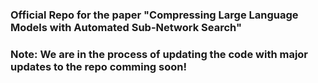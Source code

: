 ### Official Repo for the paper "Compressing Large Language Models with Automated Sub-Network Search"

### Note: We are in the process of updating the code with major updates to the repo comming soon!
